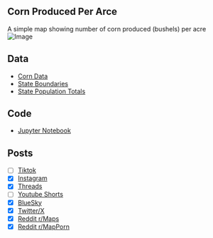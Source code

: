 ## Corn Produced Per Arce
A simple map showing number of corn produced (bushels) per acre
![Image](https://drive.google.com/uc?export=view&id=1POWx__P-3hMfRNsg1-Gspt0j3ot-VxUT)

## Data
* [Corn Data](https://usda.library.cornell.edu/concern/publications/k3569432s)
* [State Boundaries](https://www.census.gov/geographies/mapping-files/time-series/geo/carto-boundary-file.html)
* [State Population Totals](https://www.census.gov/data/tables/time-series/demo/popest/2020s-state-total.html)

## Code
* [Jupyter Notebook](FormatData.ipynb)

## Posts
- [ ] [Tiktok]()
- [x] [Instagram](https://www.instagram.com/p/DMDNdzmRZmf/)
- [x] [Threads](https://www.threads.com/@vinemapper/post/DMDNenHxnvX)
- [ ] [Youtube Shorts]()
- [x] [BlueSky](https://bsky.app/profile/vinemapper.bsky.social/post/3lttzc3iymc2c)
- [x] [Twitter/X](https://x.com/VineMapper/status/1944393713276289375)
- [x] [Reddit r/Maps](https://www.reddit.com/r/Maps/comments/1lyt7ih/corn_yield_per_harvest_acre_by_state_2024/)
- [x] [Reddit r/MapPorn](https://www.reddit.com/r/MapPorn/comments/1lyt792/corn_yield_per_harvest_acre_by_state_2024/)
